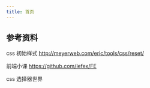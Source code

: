 ```yaml
---
title: 首页
---
```


## 参考资料
css 初始样式 http://meyerweb.com/eric/tools/css/reset/  

前端小课 https://github.com/lefex/FE  

css 选择器世界



